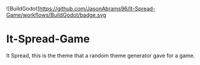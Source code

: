 ![BuildGodot]https://github.com/JasonAbrams96/It-Spread-Game/workflows/BuildGodot/badge.svg
# It-Spread-Game
It Spread, this is the theme that a random theme generator gave for a game.
